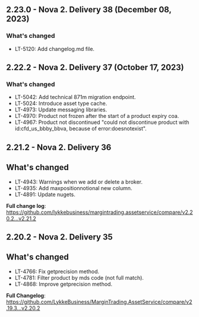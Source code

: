 ## 2.23.0 - Nova 2. Delivery 38 (December 08, 2023)
### What's changed
* LT-5120: Add changelog.md file.


## 2.22.2 - Nova 2. Delivery 37 (October 17, 2023)
### What's changed
* LT-5042: Add technical 871m migration endpoint.
* LT-5024: Introduce asset type cache.
* LT-4973: Update messaging libraries.
* LT-4970: Product not frozen after the start of a product expiry coa.
* LT-4967: Product not discontinued "could not discontinue product with id:cfd_us_bbby_bbva, because of error:doesnotexist".

## 2.21.2 - Nova 2. Delivery 36
## What's changed
* LT-4943: Warnings when we add or delete a broker.
* LT-4935: Add maxpositionnotional new column.
* LT-4891: Update nugets.


**Full change log**: https://github.com/lykkebusiness/margintrading.assetservice/compare/v2.20.2...v2.21.2

## 2.20.2 - Nova 2. Delivery 35
## What's changed
* LT-4766: Fix getprecision method.
* LT-4781: Filter product by mds code (not full match).
* LT-4868: Improve getprecision method.

**Full Changelog**: https://github.com/LykkeBusiness/MarginTrading.AssetService/compare/v2.19.3...v2.20.2



